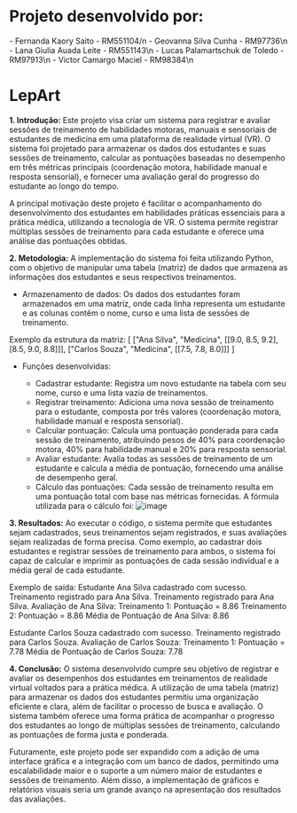 <h1>Projeto desenvolvido por:</h1>
- Fernanda Kaory Saito - RM551104/n
- Geovanna Silva Cunha - RM97736\n
- Lana Giulia Auada Leite - RM551143\n
- Lucas Palamartschuk de Toledo - RM97913\n
- Victor Camargo Maciel - RM98384\n

<h1>LepArt</h1>
<b>1. Introdução:</b>
Este projeto visa criar um sistema para registrar e avaliar sessões de treinamento de habilidades motoras, manuais e sensoriais de estudantes de medicina em uma plataforma de realidade virtual (VR). O sistema foi projetado para armazenar os dados dos estudantes e suas sessões de treinamento, calcular as pontuações baseadas no desempenho em três métricas principais (coordenação motora, habilidade manual e resposta sensorial), e fornecer uma avaliação geral do progresso do estudante ao longo do tempo.

A principal motivação deste projeto é facilitar o acompanhamento do desenvolvimento dos estudantes em habilidades práticas essenciais para a prática médica, utilizando a tecnologia de VR. O sistema permite registrar múltiplas sessões de treinamento para cada estudante e oferece uma análise das pontuações obtidas.

<b>2. Metodologia:</b>
A implementação do sistema foi feita utilizando Python, com o objetivo de manipular uma tabela (matriz) de dados que armazena as informações dos estudantes e seus respectivos treinamentos.

- Armazenamento de dados: Os dados dos estudantes foram armazenados em uma matriz, onde cada linha representa um estudante e as colunas contêm o nome, curso e uma lista de sessões de treinamento.

Exemplo da estrutura da matriz:
[
  ["Ana Silva", "Medicina", [[9.0, 8.5, 9.2], [8.5, 9.0, 8.8]]],
  ["Carlos Souza", "Medicina", [[7.5, 7.8, 8.0]]]
]

- Funções desenvolvidas:

  - Cadastrar estudante: Registra um novo estudante na tabela com seu nome, curso e uma lista vazia de treinamentos.
  - Registrar treinamento: Adiciona uma nova sessão de treinamento para o estudante, composta por três valores (coordenação motora, habilidade manual e resposta sensorial).
  - Calcular pontuação: Calcula uma pontuação ponderada para cada sessão de treinamento, atribuindo pesos de 40% para coordenação motora, 40% para habilidade manual e 20% para resposta sensorial.
  - Avaliar estudante: Avalia todas as sessões de treinamento de um estudante e calcula a média de pontuação, fornecendo uma análise de desempenho geral.
  - Cálculo das pontuações: Cada sessão de treinamento resulta em uma pontuação total com base nas métricas fornecidas. A fórmula utilizada para o cálculo foi:
    ![image](https://github.com/user-attachments/assets/1cc52ba7-e6f1-4462-baea-fd600c3354cc)

<b>3. Resultados:</b>
Ao executar o código, o sistema permite que estudantes sejam cadastrados, seus treinamentos sejam registrados, e suas avaliações sejam realizadas de forma precisa. Como exemplo, ao cadastrar dois estudantes e registrar sessões de treinamento para ambos, o sistema foi capaz de calcular e imprimir as pontuações de cada sessão individual e a média geral de cada estudante.

Exemplo de saída:
Estudante Ana Silva cadastrado com sucesso.
Treinamento registrado para Ana Silva.
Treinamento registrado para Ana Silva.
Avaliação de Ana Silva:
Treinamento 1: Pontuação = 8.86
Treinamento 2: Pontuação = 8.86
Média de Pontuação de Ana Silva: 8.86

Estudante Carlos Souza cadastrado com sucesso.
Treinamento registrado para Carlos Souza.
Avaliação de Carlos Souza:
Treinamento 1: Pontuação = 7.78
Média de Pontuação de Carlos Souza: 7.78

<b>4. Conclusão:</b>
O sistema desenvolvido cumpre seu objetivo de registrar e avaliar os desempenhos dos estudantes em treinamentos de realidade virtual voltados para a prática médica. A utilização de uma tabela (matriz) para armazenar os dados dos estudantes permitiu uma organização eficiente e clara, além de facilitar o processo de busca e avaliação. O sistema também oferece uma forma prática de acompanhar o progresso dos estudantes ao longo de múltiplas sessões de treinamento, calculando as pontuações de forma justa e ponderada.

Futuramente, este projeto pode ser expandido com a adição de uma interface gráfica e a integração com um banco de dados, permitindo uma escalabilidade maior e o suporte a um número maior de estudantes e sessões de treinamento. Além disso, a implementação de gráficos e relatórios visuais seria um grande avanço na apresentação dos resultados das avaliações.
